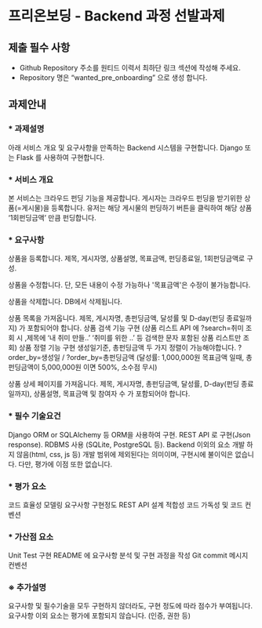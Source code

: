 # 프리온보딩 - Backend 과정 선발과제

## 제출 필수 사항

- Github Repository 주소를 원티드 이력서 최하단 링크 섹션에 작성해 주세요.
- Repository 명은 “wanted_pre_onboarding” 으로 생성 합니다.

## 과제안내

### * 과제설명

아래 서비스 개요 및 요구사항을 만족하는 Backend 시스템을 구현합니다.
Django 또는 Flask 를 사용하여 구현합니다.

### * 서비스 개요

본 서비스는 크라우드 펀딩 기능을 제공합니다. 게시자는 크라우드 펀딩을 받기위한 상품(=게시물)을 등록합니다.
유저는 해당 게시물의 펀딩하기 버튼을 클릭하여 해당 상품 ‘1회펀딩금액’ 만큼 펀딩합니다.

### * 요구사항

상품을 등록합니다.
제목, 게시자명, 상품설명, 목표금액, 펀딩종료일, 1회펀딩금액로 구성.

상품을 수정합니다.
단, 모든 내용이 수정 가능하나 '목표금액'은 수정이 불가능합니다.

상품을 삭제합니다.
DB에서 삭제됩니다.

상품 목록을 가져옵니다.
제목, 게시자명, 총펀딩금액, 달성률 및 D-day(펀딩 종료일까지) 가 포함되어야 합니다.
상품 검색 기능 구현
(상품 리스트 API 에 ?search=취미 조회 시 ,제목에  ‘내 취미 만들..’  ‘취미를 위한 ..’ 등 검색한 문자 포함된 상품 리스트만 조회)
상품 정렬 기능 구현
생성일기준, 총펀딩금액 두 가지 정렬이 가능해야합니다.
?order_by=생성일 / ?order_by=총펀딩금액
(달성률: 1,000,000원 목표금액 일때,  총 펀딩금액이 5,000,000원 이면 500%, 소수점 무시)

상품 상세 페이지를 가져옵니다.
제목, 게시자명, 총펀딩금액, 달성률, D-day(펀딩 종료일까지), 상품설명, 목표금액  및 참여자 수 가 포함되어야 합니다.

### * 필수 기술요건

Django ORM or SQLAlchemy 등 ORM을 사용하여 구현.
REST API 로 구현(Json response).
RDBMS 사용 (SQLite, PostgreSQL 등).
Backend 이외의 요소 개발 하지 않음(html, css, js 등)
개발 범위에 제외된다는 의미이며, 구현시에 불이익은 없습니다. 다만, 평가에 이점 또한 없습니다.

### * 평가 요소

코드 효율성
모델링
요구사항 구현정도
REST API 설계 적합성
코드 가독성 및 코드 컨벤션

### * 가산점 요소

Unit Test 구현
README 에 요구사항 분석 및 구현 과정을 작성
Git commit 메시지 컨벤션

### ※ 추가설명

요구사항 및 필수기술을 모두 구현하지 않더라도, 구현 정도에 따라 점수가 부여됩니다.
요구사항 이외 요소는 평가에 포함되지 않습니다. (인증, 권한 등)
